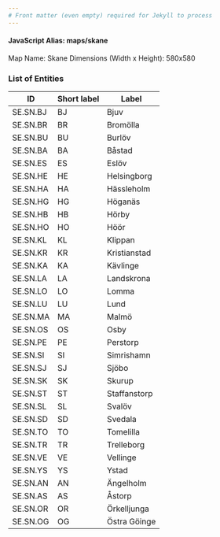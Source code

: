 ```yaml
---
# Front matter (even empty) required for Jekyll to process
---
```


#### JavaScript Alias: maps/skane

Map Name: Skane
Dimensions (Width x Height): 580x580





### List of Entities

ID | Short label | Label
---|---|---|
SE.SN.BJ|BJ|Bjuv
SE.SN.BR|BR|Bromölla
SE.SN.BU|BU|Burlöv
SE.SN.BA|BA|Båstad
SE.SN.ES|ES|Eslöv
SE.SN.HE|HE|Helsingborg
SE.SN.HA|HA|Hässleholm
SE.SN.HG|HG|Höganäs
SE.SN.HB|HB|Hörby
SE.SN.HO|HO|Höör
SE.SN.KL|KL|Klippan
SE.SN.KR|KR|Kristianstad
SE.SN.KA|KA|Kävlinge
SE.SN.LA|LA|Landskrona
SE.SN.LO|LO|Lomma
SE.SN.LU|LU|Lund
SE.SN.MA|MA|Malmö
SE.SN.OS|OS|Osby
SE.SN.PE|PE|Perstorp
SE.SN.SI|SI|Simrishamn
SE.SN.SJ|SJ|Sjöbo
SE.SN.SK|SK|Skurup
SE.SN.ST|ST|Staffanstorp
SE.SN.SL|SL|Svalöv
SE.SN.SD|SD|Svedala
SE.SN.TO|TO|Tomelilla
SE.SN.TR|TR|Trelleborg
SE.SN.VE|VE|Vellinge
SE.SN.YS|YS|Ystad
SE.SN.AN|AN|Ängelholm
SE.SN.AS|AS|Åstorp
SE.SN.OR|OR|Örkelljunga
SE.SN.OG|OG|Östra Göinge

